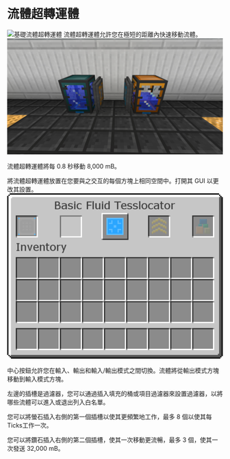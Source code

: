 # 流體超轉運體

![基礎流體超轉運體](item:tesslocator:basic\_fluid\_tesslocator)
流體超轉運體允許您在極短的距離內快速移動流體。
![他們只能將流體移動一格](tesslocator.png)

流體超轉運體將每 0.8 秒移動 8,000 mB。

將流體超轉運體放置在您要與之交互的每個方塊上相同空間中。打開其 GUI 以更改其設置。
![](gui.png)

中心按鈕允許您在輸入、輸出和輸入/輸出模式之間切換。流體將從輸出模式方塊移動到輸入模式方塊。

左邊的插槽是過濾器，您可以通過插入填充的桶或項目過濾器來設置過濾器，以將哪些流體可以進入或退出列入白名單。

您可以將螢石插入右側的第一個插槽以使其更頻繁地工作，最多 8 個以使其每Ticks工作一次。

您可以將鑽石插入右側的第二個插槽，使其一次移動更流暢，最多 3 個，使其一次發送 32,000 mB。
